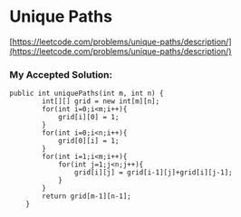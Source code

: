 # Unique Paths

[https://leetcode.com/problems/unique-paths/description/](https://leetcode.com/problems/unique-paths/description/)

### My Accepted Solution:
```
public int uniquePaths(int m, int n) {
        int[][] grid = new int[m][n];
        for(int i=0;i<m;i++){
            grid[i][0] = 1;
        }
        for(int i=0;i<n;i++){
            grid[0][i] = 1;
        }
        for(int i=1;i<m;i++){
            for(int j=1;j<n;j++){
                grid[i][j] = grid[i-1][j]+grid[i][j-1];
            }
        }
        return grid[m-1][n-1];
    }
```